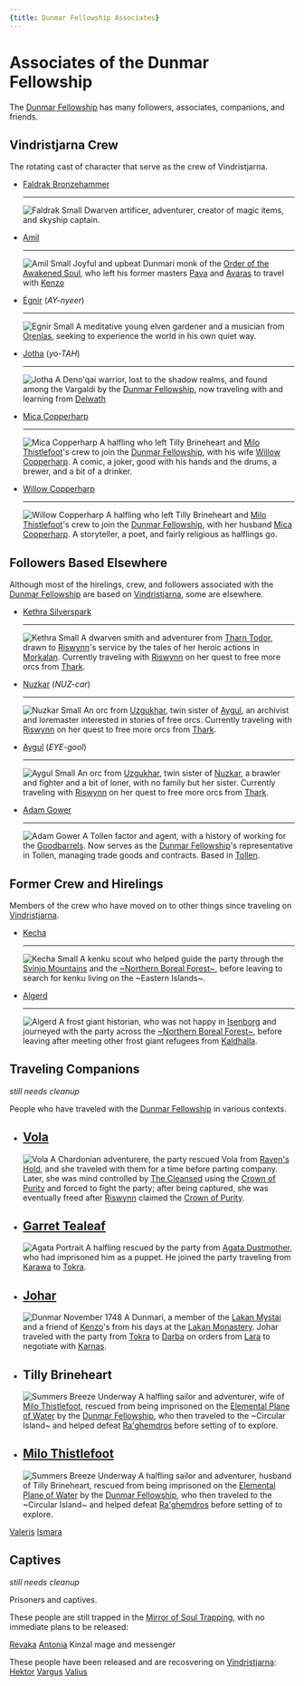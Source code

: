 ```yaml
---
{title: Dunmar Fellowship Associates}
---
```

# Associates of the Dunmar Fellowship

The [Dunmar Fellowship](<../../people/pcs/dunmar-fellowship/dunmar-fellowship.md>) has many followers, associates, companions, and friends. 

## Vindristjarna Crew

The rotating cast of character that serve as the crew of Vindristjarna. 

<div class="grid cards" markdown>

-   [Faldrak Bronzehammer](<../../people/dwarves/faldrak-bronzehammer.md>)
 
    ---
    ![Faldrak Small](../../assets/faldrak-small.png)
     Dwarven artificer, adventurer, creator of magic items, and skyship captain.

-   [Amil](<../../people/dunmari/amil.md>)
 
    ---
    ![Amil Small](../../assets/amil-small.jpg)
     Joyful and upbeat Dunmari monk of the [Order of the Awakened Soul](<../../groups/dunmari-mystery-cults/order-of-the-awakened-soul.md>), who left his former masters [Pava](<../../people/dunmari/pava.md>) and [Avaras](<../../people/dunmari/avaras.md>) to travel with [Kenzo](<../../people/pcs/dunmar-fellowship/kenzo.md>)

-   [Égnir](<../../people/elves/egnir.md>) (*AY-nyeer*)
    
    ---
    ![Egnir Small](../../assets/egnir-small.png)
     A meditative young elven gardener and a musician from [Orenlas](<../../gazetteer/upper-istaros/orenlas/orenlas.md>), seeking to experience the world in his own quiet way. 
     
-   [Jotha](<../../people/deno-qai/jotha.md>) (*yo-TAH*)

    ---
    ![Jotha](../../assets/jotha.jpg)
      A Deno'qai warrior, lost to the shadow realms, and found among the Vargaldi by the [Dunmar Fellowship](<../../people/pcs/dunmar-fellowship/dunmar-fellowship.md>), now traveling with and learning from [Delwath](<../../people/pcs/dunmar-fellowship/delwath.md>)

-   [Mica Copperharp](<../../people/halflings/mica-copperharp.md>)

	---
    ![Mica Copperharp](../../assets/mica-copperharp.jpg)
    A halfling who left Tilly Brineheart and [Milo Thistlefoot](<../../people/halflings/milo-thistlefoot.md>)'s crew to join the [Dunmar Fellowship](<../../people/pcs/dunmar-fellowship/dunmar-fellowship.md>), with his wife [Willow Copperharp](<../../people/halflings/willow-copperharp.md>). A comic, a joker, good with his hands and the drums, a brewer, and a bit of a drinker. 

-   [Willow Copperharp](<../../people/halflings/willow-copperharp.md>)

    ---
    ![Willow Copperharp](../../assets/willow-copperharp.jpg)
    A halfling who left Tilly Brineheart and [Milo Thistlefoot](<../../people/halflings/milo-thistlefoot.md>)'s crew to join the [Dunmar Fellowship](<../../people/pcs/dunmar-fellowship/dunmar-fellowship.md>), with her husband [Mica Copperharp](<../../people/halflings/mica-copperharp.md>). A storyteller, a poet, and fairly religious as halflings go.
    
</div>

## Followers Based Elsewhere

Although most of the hirelings, crew, and followers associated with the [Dunmar Fellowship](<../../people/pcs/dunmar-fellowship/dunmar-fellowship.md>) are based on [Vindristjarna](<../../things/ships/vindristjarna.md>), some are elsewhere. 


<div class="grid cards ext-narrow-margin" markdown>

-  [Kethra Silverspark](<../../people/dwarves/kethra.md>)
 
    ---
    ![Kethra Small](../../assets/kethra-small.png)
     A dwarven smith and adventurer from [Tharn Todor](<../../gazetteer/greater-dunmar/realms/nardith/tharn-todor.md>), drawn to [Riswynn](<../../people/pcs/dunmar-fellowship/riswynn.md>)'s service by the tales of her heroic actions in [Morkalan](<../../gazetteer/extraplanar/shadowfolds/morkalan/morkalan.md>). Currently traveling with [Riswynn](<../../people/pcs/dunmar-fellowship/riswynn.md>) on her quest to free more orcs from [Thark](<../../gods-and-religions/gods/embodied-gods/thark.md>). 

-   [Nuzkar](<../../people/orcs/nuzkar.md>) (*NUZ-car*)

    ---
    ![Nuzkar Small](../../assets/nuzkar-small.png)
     An orc from [Uzgukhar](<../../gazetteer/upper-istaros/xurkhaz/uzgukhar.md>), twin sister of [Aygul](<../../people/orcs/aygul.md>), an archivist and loremaster interested in stories of free orcs. Currently traveling with [Riswynn](<../../people/pcs/dunmar-fellowship/riswynn.md>) on her quest to free more orcs from [Thark](<../../gods-and-religions/gods/embodied-gods/thark.md>). 

-   [Aygul](<../../people/orcs/aygul.md>) (*EYE-gool*)

    ---
    ![Aygul Small](../../assets/aygul-small.png)
     An orc from [Uzgukhar](<../../gazetteer/upper-istaros/xurkhaz/uzgukhar.md>), twin sister of [Nuzkar](<../../people/orcs/nuzkar.md>), a brawler and fighter and a bit of loner, with no family but her sister. Currently traveling with [Riswynn](<../../people/pcs/dunmar-fellowship/riswynn.md>) on her quest to free more orcs from [Thark](<../../gods-and-religions/gods/embodied-gods/thark.md>). 
     
-   [Adam Gower](<../../people/tollenders/adam-gower.md>)

    ---
    ![Adam Gower](../../assets/adam-gower.jpg)
    A Tollen factor and agent, with a history of working for the [Goodbarrels](<../../groups/halfling-families/goodbarrels.md>). Now serves as the [Dunmar Fellowship](<../../people/pcs/dunmar-fellowship/dunmar-fellowship.md>)'s representative in Tollen, managing trade goods and contracts. Based in [Tollen](<../../gazetteer/greater-sembara/tollen/tollen.md>). 

</div>


## Former Crew and Hirelings

Members of the crew who have moved on to other things since traveling on [Vindristjarna](<../../things/ships/vindristjarna.md>). 

<div class="grid cards ext-narrow-margin" markdown>

-   [Kecha](<../../people/kenku/kecha.md>)

    ---
    ![Kecha Small](../../assets/kecha-small.png)
     A kenku scout who helped guide the party through the [Svinjo Mountains](<../../gazetteer/northern-green-sea/svinjo-mountains.md>) and the [~Northern Boreal Forest~](<../../gazetteer/northern-green-sea/northern-boreal-forest.md>), before leaving to search for kenku living on the ~Eastern Islands~. 

-   [Algerd](<../../people/giants/algerd.md>)

    ---
    ![Algerd](../../assets/algerd.jpg)
     A frost giant historian, who was not happy in [Isenborg](<../../gazetteer/northern-green-sea/isenborg.md>) and journeyed with the party across the [~Northern Boreal Forest~](<../../gazetteer/northern-green-sea/northern-boreal-forest.md>), before leaving after meeting other frost giant refugees from [Kaldhalla](<../../gazetteer/northern-green-sea/kaldhalla.md>). 
     
</div>

## Traveling Companions

*still needs cleanup*

People who have traveled with the [Dunmar Fellowship](<../../people/pcs/dunmar-fellowship/dunmar-fellowship.md>) in various contexts. 

<div class="grid cards ext-narrow-margin" markdown>

-   [Vola](<../../people/chardonians/vola.md>)
    ---
    ![Vola](../../assets/vola.png)
     A Chardonian adventurere, the party rescued Vola from [Raven's Hold](<../../gazetteer/greater-dunmar/dunmari-basin/raven-s-hold.md>), and she traveled with them for a time before parting company. Later, she was mind controlled by [The Cleansed](<../../groups/the-cleansed.md>) using the [Crown of Purity](<../../things/artifacts-of-power/crown-of-purity.md>) and forced to fight the party; after being captured, she was eventually freed after [Riswynn](<../../people/pcs/dunmar-fellowship/riswynn.md>) claimed the [Crown of Purity](<../../things/artifacts-of-power/crown-of-purity.md>). 

-   [Garret Tealeaf](<../../people/halflings/garret-tealeaf.md>)
    ---
    ![Agata Portrait](../../assets/agata-portrait.png)
     A halfling rescued by the party from [Agata Dustmother](<../../people/fey/agata.md>), who had imprisoned him as a puppet. He joined the party traveling from [Karawa](<../../gazetteer/greater-dunmar/realms/dunmar/eastern-dunmar/karawa.md>) to [Tokra](<../../gazetteer/greater-dunmar/realms/dunmar/central-dunmar/tokra/tokra.md>). 

-   [Johar](<../../people/dunmari/johar.md>)
    ---
    ![Dunmar November 1748](../../assets/dunmar-november-1748.jpg)
     A Dunmari, a member of the [Lakan Mystai](<../../groups/dunmari-mystery-cults/lakan-mystai.md>) and a friend of [Kenzo](<../../people/pcs/dunmar-fellowship/kenzo.md>)'s from his days at the [Lakan Monastery](<../../gazetteer/greater-dunmar/realms/dunmar/central-dunmar/tokra/lakan-monastery.md>). Johar traveled with the party from [Tokra](<../../gazetteer/greater-dunmar/realms/dunmar/central-dunmar/tokra/tokra.md>) to [Darba](<../../gazetteer/greater-dunmar/realms/dunmar/coastal-dunmar/darba/darba.md>) on orders from [Lara](<../../people/dunmari/lara.md>) to negotiate with [Karnas](<../../people/dunmari/nayan-karnas.md>). 
     
-   Tilly Brineheart
    ---
    ![Summers Breeze Underway](../../assets/summers-breeze-underway.jpg)
     A halfling sailor and adventurer, wife of [Milo Thistlefoot](<../../people/halflings/milo-thistlefoot.md>), rescued from being imprisoned on the [Elemental Plane of Water](<../../cosmology/energy-realms/elemental-plane-of-water.md>) by the [Dunmar Fellowship](<../../people/pcs/dunmar-fellowship/dunmar-fellowship.md>), who then traveled to the ~Circular Island~ and helped defeat [Ra'ghemdros](<../../people/other-nonhumans/ra-ghemdros.md>) before setting of to explore. 

 
-   [Milo Thistlefoot](<../../people/halflings/milo-thistlefoot.md>)
    ---
    ![Summers Breeze Underway](../../assets/summers-breeze-underway.jpg)
     A halfling sailor and adventurer, husband of Tilly Brineheart, rescued from being imprisoned on the [Elemental Plane of Water](<../../cosmology/energy-realms/elemental-plane-of-water.md>) by the [Dunmar Fellowship](<../../people/pcs/dunmar-fellowship/dunmar-fellowship.md>), who then traveled to the ~Circular Island~ and helped defeat [Ra'ghemdros](<../../people/other-nonhumans/ra-ghemdros.md>) before setting of to explore. 

</div>

[Valeris](<../../people/fey/valeris.md>)
[Ismara](<../../people/fey/ismara.md>)

## Captives

*still needs cleanup*

Prisoners and captives. 

These people are still trapped in the [Mirror of Soul Trapping](<treasure/mirror-of-soul-trapping.md>), with no immediate plans to be released:

[Revaka](<../../people/other-nonhumans/revaka.md>)
[Antonia](<../../people/chardonians/antonia.md>)
Kinzal mage and messenger

These people have been released and are recosvering on [Vindristjarna](<../../things/ships/vindristjarna.md>):
[Hektor](<../../people/chardonians/hektor.md>)
[Vargus](<../../people/chardonians/vargus.md>)
[Valius](<../../people/chardonians/valius.md>)